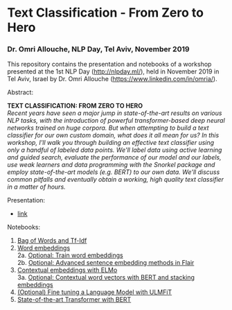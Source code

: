 # Text Classification - From Zero to Hero
### Dr. Omri Allouche, NLP Day, Tel Aviv, November 2019

This repository contains the presentation and notebooks of a workshop presented at the 1st NLP Day (http://nlpday.ml/), held in November 2019 in Tel Aviv, Israel by Dr. Omri Allouche (https://www.linkedin.com/in/omria/).  

Abstract:

**TEXT CLASSIFICATION: FROM ZERO TO HERO**  
*Recent years have seen a major jump in state-of-the-art results on various NLP tasks, with the introduction of powerful transformer-based deep neural networks trained on huge corpora. But when attempting to build a text classifier for our own custom domain, what does it all mean for us? In this workshop, I'll walk you through building an effective text classifier using only a handful of labeled data points. We'll label data using active learning and guided search, evaluate the performance of our model and our labels, use weak learners and data programming with the Snorkel package and employ state-of-the-art models (e.g. BERT) to our own data. We'll discuss common pitfalls and eventually obtain a working, high quality text classifier in a matter of hours.*

Presentation:  
- [link](https://github.com/omriallouche/text_classification_from_zero_to_hero/blob/master/docs/NLP%20Day%20-%20Text%20Classification%20Zero%20to%20Hero.pdf)

Notebooks:
1.  [Bag of Words and Tf-Idf](notebooks/1_bow_tfidf.ipynb)  
2.  [Word embeddings](notebooks/2_word_embeddings.ipynb)  
2a. [Optional: Train word embeddings](notebooks/2a_optional_train_word_embeddings.ipynb)  
2b. [Optional: Advanced sentence embedding methods in Flair](notebooks/2b_optional_advanced_sentence_embedding_methods_in_flair.ipynb)  
3.  [Contextual embeddings with ELMo](notebooks/3_elmo.ipynb)  
3a. [Optional: Contextual word vectors with BERT and stacking embeddings](3a_contextual_word_vectors_with_bert_and_stacking_embeddings.ipynb)  
4. [(Optional) Fine tuning a Language Model with ULMFiT](notebooks/4_optional_ulmfit.ipynb)  
5. [State-of-the-art Transformer with BERT](notebooks/5_bert.ipynb)


